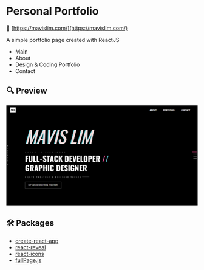 # Personal Portfolio

🔗 [https://mavislim.com/](https://mavislim.com/)

A simple portfolio page created with ReactJS
- Main
- About
- Design & Coding Portfolio
- Contact

## 🔍 Preview
![Portfolio site](./public/mavislim.png)

## 🛠️ Packages
- [create-react-app](https://create-react-app.dev/)
- [react-reveal](https://www.react-reveal.com/)
- [react-icons](https://react-icons.github.io/react-icons/)
- [fullPage.js](https://alvarotrigo.com/fullPage/)
